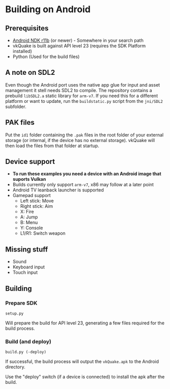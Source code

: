 # Building on Android

## Prerequisites

- [Android NDK r11b](http://developer.android.com/ndk/downloads/index.html) (or newer) - Somewhere in your search path
- vkQuake is built against API level 23 (requires the SDK Platform installed)
- Python (Used for the build files)

## A note on SDL2
Even though the Android port uses the native app glue for input and asset management it stell needs SDL2 to compile. 
The repository contains a prebuild `libSDL2.a` static library for `arm-v7`. If you need this for a different platform or want to update, run the `buildstatic.py` script from the `jni/SDL2` subfolder. 

## PAK files
Put the `id1` folder containing the `.pak` files in the root folder of your external storage (or internal, if the device has no external storage). vkQuake will then load the files from that folder at startup.



## Device support
- **To run these examples you need a device with an Android image that suports Vulkan**
- Builds currently only support `arm-v7`, x86 may follow at a later point
- Android TV leanback launcher is supported
- Gamepad support
    - Left stick: Move
    - Right stick: Aim
    - X: Fire
    - A: Jump
    - B: Menu
    - Y: Console
    - L1/R1: Switch weapon 

## Missing stuff
- Sound
- Keyboard input
- Touch input

## Building

### Prepare SDK

```
setup.py
```

Will prepare the build for API level 23, generating a few files required for the build process.

### Build (and deploy)

```
build.py (-deploy)
```

If successful, the build process will output the `vkQuake.apk` to the Android directory.

Use the "deploy" switch (if a device is connected) to install the apk after the build.

